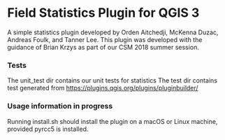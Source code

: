 # Field Statistics Plugin for QGIS 3
A simple statistics plugin developed by Orden Aitchedji, McKenna Duzac, Andreas Foulk, and Tanner Lee.
This plugin was developed with the guidance of Brian Krzys as part of our CSM 2018 summer session.
### Tests
The unit_test dir contains our unit tests for statistics
The test dir contains test generated from https://plugins.qgis.org/plugins/pluginbuilder/
### Usage information in progress
Running install.sh should install the plugin on a macOS or Linux machine, provided pyrcc5 is installed.
